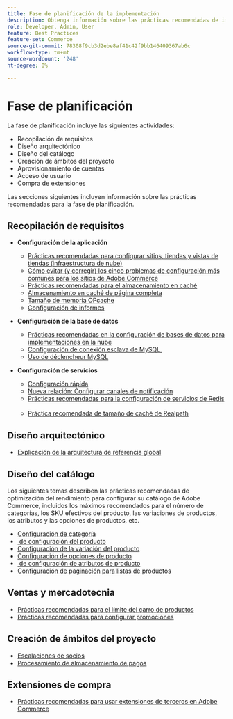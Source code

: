 ```yaml
---
title: Fase de planificación de la implementación
description: Obtenga información sobre las prácticas recomendadas de implementación para la fase de planificación de proyectos de Adobe Commerce.
role: Developer, Admin, User
feature: Best Practices
feature-set: Commerce
source-git-commit: 78308f9cb3d2ebe8af41c42f9bb146409367ab6c
workflow-type: tm+mt
source-wordcount: '248'
ht-degree: 0%

---
```



# Fase de planificación

La fase de planificación incluye las siguientes actividades:

- Recopilación de requisitos
- Diseño arquitectónico
- Diseño del catálogo
- Creación de ámbitos del proyecto
- Aprovisionamiento de cuentas
- Acceso de usuario
- Compra de extensiones

Las secciones siguientes incluyen información sobre las prácticas recomendadas para la fase de planificación.

## Recopilación de requisitos

- **Configuración de la aplicación**
   - [Prácticas recomendadas para configurar sitios, tiendas y vistas de tiendas (infraestructura de nube)](sites-stores-store-views.md)
   - [Cómo evitar (y corregir) los cinco problemas de configuración más comunes para los sitios de Adobe Commerce](https://business.adobe.com/blog/how-to/usual-suspects-five-configuration-fixes-maximize-your-peak-sales)
   - [Prácticas recomendadas para el almacenamiento en caché](https://docs.magento.com/user-guide/system/cache-management.html#best-practices-for-caching)
   - [Almacenamiento en caché de página completa](https://developer.adobe.com/commerce/php/development/cache/page/public-content/)
   - [Tamaño de memoria OPcache](opcache-memory-size.md)
   - [Configuración de informes](reporting-configuration.md)

- **Configuración de la base de datos**
   - [Prácticas recomendadas en la configuración de bases de datos para implementaciones en la nube &#x200B;](database-on-cloud.md)
   - [Configuración de conexión esclava de MySQL &#x200B;](configure-mysql-slave-connection-on-cloud.md)
   - [Uso de déclencheur MySQL](mysql-triggers-usage.md)

- **Configuración de servicios**
   - [Configuración rápida](https://devdocs.magento.com/cloud/cdn/configure-fastly.html)
   - [Nueva relación: Configurar canales de notificación](https://devdocs.magento.com/cloud/project/new-relic.html#configure-notification-channels)
   - [Prácticas recomendadas para la configuración de servicios de Redis &#x200B;](redis-service-configuration.md)
   - [Práctica recomendada de tamaño de caché de Realpath](realpath-cache-size.md)

## **Diseño arquitectónico**

<!--Asset not yet integrated
- [GRA Architecture examples](https://wiki.corp.adobe.com/x/kD4ykw)
-->
- [Explicación de la arquitectura de referencia global](../../../implementation-playbook/architecture/global-reference.md)

## **Diseño del catálogo**

Los siguientes temas describen las prácticas recomendadas de optimización del rendimiento para configurar su catálogo de Adobe Commerce, incluidos los máximos recomendados para el número de categorías, los SKU efectivos del producto, las variaciones de productos, los atributos y las opciones de productos, etc.

- [Configuración de categoría](category-limits.md)
- [&#x200B; de configuración del producto](product-sku-limits.md)
- [Configuración de la variación del producto](product-variations.md)
- [Configuración de opciones de producto](product-options.md)
- [&#x200B; de configuración de atributos de producto](product-attributes-and-options.md)
- [Configuración de paginación para listas de productos](product-listing-pagination.md)

## **Ventas y mercadotecnia**

- [Prácticas recomendadas para el límite del carro de productos](product-cart.md)
- [Prácticas recomendadas para configurar promociones](product-cart-promotions.md)

## **Creación de ámbitos del proyecto**

- [Escalaciones de socios](partner-escalation.md)
- [Procesamiento de almacenamiento de pagos](payment-processing-storage.md)

## **Extensiones de compra**

- [Prácticas recomendadas para usar extensiones de terceros en Adobe Commerce](extensions.md)
